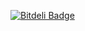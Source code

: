 


[![Bitdeli Badge](https://d2weczhvl823v0.cloudfront.net/riquellopes/micro-blog/trend.png)](https://bitdeli.com/free "Bitdeli Badge")

